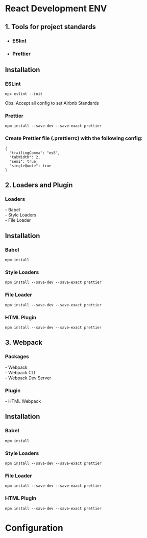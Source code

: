 # React Development ENV

## 1. Tools for project standards

  - ### ESlint
  - ### Prettier

  ## Installation

  ### ESLint
  
  `npx eslint --init`

  Obs: Accept all config to set Airbnb Standards

  ### Prettier

  `npm install --save-dev --save-exact prettier`

  ### Create Prettier file (.prettierrc) with the following config:
  
```
{
  "trailingComma": "es5",
  "tabWidth": 2,
  "semi": true,
  "singleQuote": true  
}
```

## 2. Loaders and Plugin

  ### Loaders
  
  *-* Babel  
  *-* Style Loaders \
  *-* File Loader

## Installation

### Babel

`npm install`

### Style Loaders

`npm install --save-dev --save-exact prettier`

### File Loader

`npm install --save-dev --save-exact prettier`

### HTML Plugin

`npm install --save-dev --save-exact prettier`

## 3. Webpack
  ### Packages

  *-* Webpack  
  *-* Webpack CLI \
  *-* Webpack Dev Server

  ### Plugin

  *-* HTML Webpack

  ## Installation
  
  ### Babel

  `npm install`

  ### Style Loaders

  `npm install --save-dev --save-exact prettier`

  ### File Loader

  `npm install --save-dev --save-exact prettier`

  ### HTML Plugin

  `npm install --save-dev --save-exact prettier`


# Configuration

